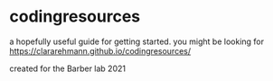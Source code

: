 # codingresources

a hopefully useful guide for getting started. you might be looking for https://clararehmann.github.io/codingresources/

created for the Barber lab 2021
